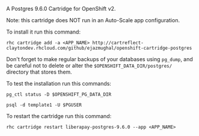 A Postgres 9.6.0 Cartridge for OpenShift v2.

Note: this cartridge does NOT run in an Auto-Scale app configuration.

To install it run this command:

    rhc cartridge add -a <APP_NAME> http://cartreflect-claytondev.rhcloud.com/github/ejazmughal/openshift-cartridge-postgres

Don't forget to make regular backups of your databases using `pg_dump`, and be
careful not to delete or alter the `$OPENSHIFT_DATA_DIR/postgres/` directory
that stores them.

To test the installation run this commands:

    pg_ctl status -D $OPENSHIFT_PG_DATA_DIR

    psql -d template1 -U $PGUSER

To restart the cartridge run this command:

    rhc cartridge restart liberapay-postgres-9.6.0 --app <APP_NAME>